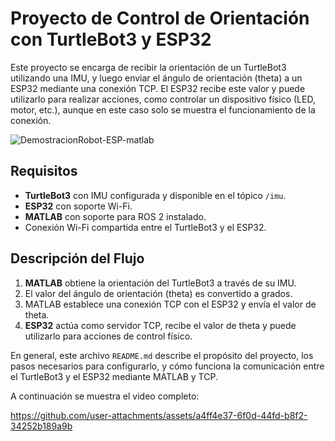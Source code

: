 # Proyecto de Control de Orientación con TurtleBot3 y ESP32

Este proyecto se encarga de recibir la orientación de un TurtleBot3 utilizando una IMU, y luego enviar el ángulo de orientación (theta) a un ESP32 mediante una conexión TCP. El ESP32 recibe este valor y puede utilizarlo para realizar acciones, como controlar un dispositivo físico (LED, motor, etc.), aunque en este caso solo se muestra el funcionamiento de la conexión.

![DemostracionRobot-ESP-matlab](https://github.com/user-attachments/assets/6b98e940-6ad1-4ac2-801e-0db319bedeb7)

## Requisitos

- **TurtleBot3** con IMU configurada y disponible en el tópico `/imu`.
- **ESP32** con soporte Wi-Fi.
- **MATLAB** con soporte para ROS 2 instalado.
- Conexión Wi-Fi compartida entre el TurtleBot3 y el ESP32.

## Descripción del Flujo

1. **MATLAB** obtiene la orientación del TurtleBot3 a través de su IMU.
2. El valor del ángulo de orientación (theta) es convertido a grados.
3. MATLAB establece una conexión TCP con el ESP32 y envía el valor de theta.
4. **ESP32** actúa como servidor TCP, recibe el valor de theta y puede utilizarlo para acciones de control físico.

En general, este archivo `README.md` describe el propósito del proyecto, los pasos necesarios para configurarlo, y cómo funciona la comunicación entre el TurtleBot3 y el ESP32 mediante MATLAB y TCP.

A continuación se muestra el video completo:

https://github.com/user-attachments/assets/a4ff4e37-6f0d-44fd-b8f2-34252b189a9b

